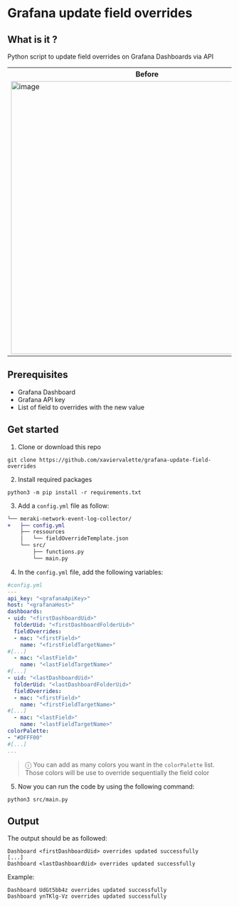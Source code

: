 # Grafana update field overrides


## What is it ?
Python script to update field overrides on Grafana Dashboards via API

<table>
<tr>
<th width="800px"> Before </th> <th width="800px"> After </th>
</tr>
<tr>
<td>

<img width="612" alt="image" src="https://user-images.githubusercontent.com/28600326/227658919-f456d47c-9feb-40b1-8969-59fa332de0fc.png">

</td>
<td>
    
<img width="612" alt="image" src="https://user-images.githubusercontent.com/28600326/227658933-dd3b79b2-88db-4b8a-86a4-36de869d3592.png">
    
</td>
</tr>
</table>


## Prerequisites
- Grafana Dashboard
- Grafana API key
- List of field to overrides with the new value

## Get started
1. Clone or download this repo
```console
git clone https://github.com/xaviervalette/grafana-update-field-overrides
```
2. Install required packages
```console
python3 -m pip install -r requirements.txt
```
3. Add a ```config.yml``` file as follow:
```diff
└── meraki-network-event-log-collector/
+   ├── config.yml
    ├── ressources
    │   └── fieldOverrideTemplate.json
    └── src/
        ├── functions.py
        └── main.py  
```
4. In the ```config.yml``` file, add the following variables:
```yaml
#config.yml
---
api_key: "<grafanaApiKey>"
host: "<grafanaHost>"
dashboards:
- uid: "<firstDashboardUid>"
  folderUid: "<firstDashboardFolderUid>"
  fieldOverrides:
  - mac: "<firstField>"
    name: "<firstFieldTargetName>"
#[...]
  - mac: "<lastField>"
    name: "<lastFieldTargetName>"
#[...]
- uid: "<lastDashboardUid>"
  folderUid: "<lastDashboardFolderUid>"
  fieldOverrides:
  - mac: "<firstField>"
    name: "<firstFieldTargetName>"
#[...]
  - mac: "<lastField>"
    name: "<lastFieldTargetName>"
colorPalette:
- "#DFFF00"
#[...]
...

```
> ⓘ You can add as many colors you want in the ```colorPalette``` list. Those colors will be use to override sequentially the field color

5. Now you can run the code by using the following command:
```console
python3 src/main.py
```

## Output
The output should be as followed:
```console
Dashboard <firstDashboardUid> overrides updated successfully
[...]
Dashboard <lastDashboardUid> overrides updated successfully
```
Example:
```console
Dashboard UdGt5bb4z overrides updated successfully
Dashboard ynTKlg-Vz overrides updated successfully
```

